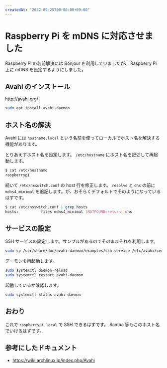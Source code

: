 ```yaml
---
createdAt: "2022-09-25T00:00:00+09:00"
---
```


# Raspberry Pi を mDNS に対応させました

Raspberry Pi の名前解決には Bonjour を利用していましたが、 Raspberry Pi 上に mDNS を設定するようにしました。

## Avahi のインストール

<http://avahi.org/>

```bash
sudo apt install avahi-daemon
```

## ホスト名の解決

Avahi には `hostname.local` という名前を使ってローカルでホスト名を解決する機能があります。

とりあえずホスト名を設定します。 `/etc/hostname` にホスト名を記述して再起動します。

```bash
$ cat /etc/hostname
raspberrypi
```

続いて `/etc/nsswitch.conf` の host 行を修正します。 `resolve` と `dns` の前に `mdns4_minimal` を追記します。が、おそらくデフォルトでそのようになっているはずです。

```bash
$ cat /etc/nsswitch.conf | grep hosts
hosts:          files mdns4_minimal [NOTFOUND=return] dns
```

## サービスの設定

SSH サービスの設定します。サンプルがあるのでそのままそれを利用します。

```bash
sudo cp /usr/share/doc/avahi-daemon/examples/ssh.service /etc/avahi/services/ssh.service
```

デーモンを再起動します。

```bash
sudo systemctl daemon-reload
sudo systemctl restart avahi-daemon
```

起動しているか確認します。

```bash
sudo systemctl status avahi-daemon
```

## おわり

これで `raspberrypi.local` で SSH できるはずです。 Samba 等もこのホスト名でいけるはずです。

## 参考にしたドキュメント

- <https://wiki.archlinux.jp/index.php/Avahi>
